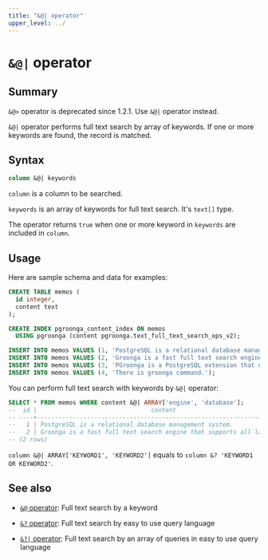 ```yaml
---
title: "&@| operator"
upper_level: ../
---
```


# `&@|` operator

## Summary

`&@>` operator is deprecated since 1.2.1. Use `&@|` operator instead.

`&@|` operator performs full text search by array of keywords. If one or more keywords are found, the record is matched.

## Syntax

```sql
column &@| keywords
```

`column` is a column to be searched.

`keywords` is an array of keywords for full text search. It's `text[]` type.

The operator returns `true` when one or more keyword in `keywords` are included in `column`.

## Usage

Here are sample schema and data for examples:

```sql
CREATE TABLE memos (
  id integer,
  content text
);

CREATE INDEX pgroonga_content_index ON memos
  USING pgroonga (content pgroonga.text_full_text_search_ops_v2);
```

```sql
INSERT INTO memos VALUES (1, 'PostgreSQL is a relational database management system.');
INSERT INTO memos VALUES (2, 'Groonga is a fast full text search engine that supports all languages.');
INSERT INTO memos VALUES (3, 'PGroonga is a PostgreSQL extension that uses Groonga as index.');
INSERT INTO memos VALUES (4, 'There is groonga command.');
```

You can perform full text search with keywords by `&@|` operator:

```sql
SELECT * FROM memos WHERE content &@| ARRAY['engine', 'database'];
--  id |                                content                                 
-- ----+------------------------------------------------------------------------
--   1 | PostgreSQL is a relational database management system.
--   2 | Groonga is a fast full text search engine that supports all languages.
-- (2 rows)
```

`column &@| ARRAY['KEYWORD1', 'KEYWORD2']` equals to `column &? 'KEYWORD1 OR KEYWORD2'`.

## See also

  * [`&@` operator][match-v2]: Full text search by a keyword

  * [`&?` operator][query-v2]: Full text search by easy to use query language

  * [`&?|` operator][query-in-v2]: Full text search by an array of queries in easy to use query language

[match-v2]:match-v2.html
[query-v2]:query-v2.html
[query-in-v2]:query-v2.html
